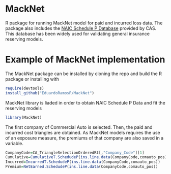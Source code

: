 # MackNet
R package for running MackNet model for paid and incurred loss data. The package also includes the [NAIC Schedule P Database](https://www.casact.org/research/index.cfm?fa=loss_reserves_data) provided by CAS. This database has been widely used for validating general insurance reserving models.

# Example of MackNet implementation
The MackNet package can be installed by cloning the repo and build the R package or installing with
``` r
require(devtools)
install_github("EduardoRamosP/MackNet")
```
MackNet library is liaded in order to obtain NAIC Schedule P Data and fit the reserving models
``` r
library(MackNet)
```

The first company of Commercial Auto is selected. Then, the paid and incurred cost triangles are obtained. As MackNet models requires the use of an exposure measure, the premiums of that company are also saved in a variable.
``` r
CompanyCode=CA_TriangleSelectionOrderedRt[,"Company_Code"][1]               #Company code is selected
Cumulative=CumulativeT.SchedudeP(ins.line.data(CompanyCode,comauto_pos))    #Cumulative payments triangle
Incurred=IncurredT.SchedudeP(ins.line.data(CompanyCode,comauto_pos))        #Incurred cost triangle
Premium=NetEarned.SchedudeP(ins.line.data(CompanyCode,comauto_pos))         #Premium vector (Premiums)
```
